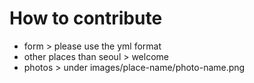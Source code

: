 # How to contribute




- form > please use the yml format
- other places than seoul > welcome
- photos > under images/place-name/photo-name.png
